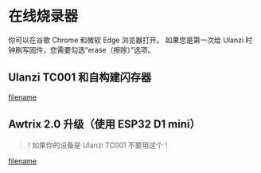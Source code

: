 
# 在线烧录器

你可以在谷歌 Chrome 和微软 Edge 浏览器打开。
如果您是第一次给 Ulanzi 时钟刷写固件，您需要勾选“erase（擦除）”选项。

## Ulanzi TC001 和自构建闪存器

[filename](ulanzi_flasher/index.html ':include :type=iframe')


## Awtrix 2.0 升级（使用 ESP32 D1 mini）
>! 如果你的设备是 Ulanzi TC001 不要用这个！

[filename](awtrix2_flasher/index.html ':include :type=iframe')
